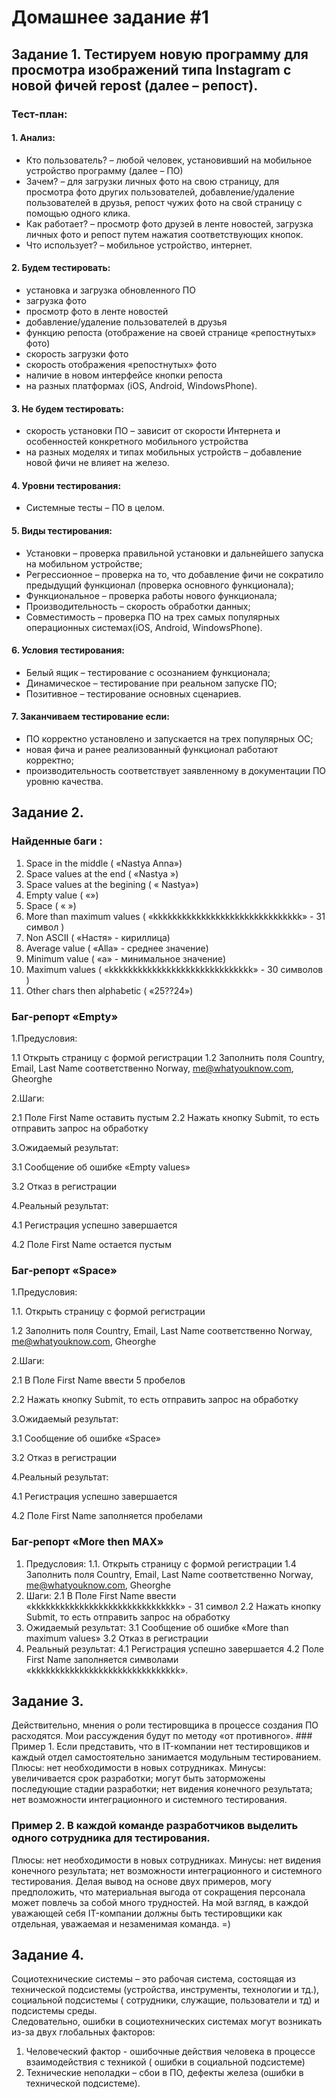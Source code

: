 # Домашнее задание #1

## Задание 1. Тестируем новую программу для просмотра изображений типа Instagram с новой фичей repost (далее – репост). 
### Тест-план:
#### 1. Анализ:
- Кто пользователь? – любой человек, установивший на мобильное устройство программу (далее – ПО)
- Зачем? – для загрузки личных фото на свою страницу, для просмотра фото других пользователей, добавление/удаление пользователей в друзья, репост чужих фото на свой страницу с помощью одного клика.
- Как работает? – просмотр фото друзей в ленте новостей, загрузка личных фото и репост путем нажатия соответствующих кнопок. 
- Что использует? – мобильное устройство, интернет.
#### 2. Будем тестировать:
- установка и загрузка обновленного ПО
- загрузка фото
- просмотр фото в ленте новостей
- добавление/удаление пользователей в друзья
- функцию репоста (отображение на своей странице «репостнутых» фото)
- скорость загрузки фото
- скорость отображения «репостнутых» фото
- наличие в новом интерфейсе кнопки репоста
- на разных платформах (iOS, Android, WindowsPhone).

#### 3. Не будем тестировать:
- скорость установки ПО – зависит от скорости Интернета и особенностей конкретного мобильного устройства
- на разных моделях и типах мобильных устройств – добавление новой фичи не влияет на железо.

#### 4. Уровни тестирования:
- Системные тесты – ПО в целом.

#### 5. Виды тестирования:
- Установки – проверка правильной установки и дальнейшего запуска на мобильном устройстве;
- Регрессионное – проверка на то, что добавление фичи не сократило предыдущий функционал (проверка основного функционала);
- Функциональное – проверка работы нового функционала;
- Производительность – скорость обработки данных;
- Совместимость – проверка ПО на трех самых популярных операционных системах(iOS, Android, WindowsPhone).

#### 6. Условия тестирования:
- Белый ящик – тестирование с осознанием функционала;
- Динамическое – тестирование при реальном запуске ПО;
- Позитивное – тестирование основных сценариев. 

#### 7. Заканчиваем тестирование если:
- ПО корректно установлено и запускается на трех популярных ОС;
- новая фича  и ранее реализованный функционал работают корректно;
- производительность соответствует заявленному в документации ПО уровню качества. 

## Задание 2. 
### Найденные баги :
1.	Space in the middle ( «Nastya Anna»)
2.	Space values at the end ( «Nastya »)
3.	Space values at the begining ( « Nastya»)
4.	Empty value ( «»)
5.	Space ( «        »)
6.	More than maximum values ( «kkkkkkkkkkkkkkkkkkkkkkkkkkkkkkk» - 31 символ )
7.	Non ASCII ( «Настя» - кириллица)
8.	Average value ( «Alla» - среднее значение)
9.	Minimum value ( «a» - минимальное значение)
10. Maximum values ( «kkkkkkkkkkkkkkkkkkkkkkkkkkkkkk» - 30 символов )
11. Other chars then alphabetic ( «25??24»)

### Баг-репорт «Empty»
1.Предусловия: 

1.1 Открыть страницу с формой регистрации
1.2 Заполнить поля Country, Email, Last Name соответственно Norway, me@whatyouknow.com, Gheorghe

2.Шаги:

2.1 Поле First Name оставить пустым
2.2 Нажать кнопку Submit, то есть отправить запрос на обработку 

3.Ожидаемый результат:

3.1 Сообщение об ошибке «Empty values»

3.2 Отказ в регистрации

4.Реальный результат:

4.1 Регистрация успешно завершается

4.2 Поле First Name остается пустым

### Баг-репорт «Space»
1.Предусловия: 

   1.1. Открыть страницу с формой регистрации
   
   1.2	Заполнить поля Country, Email, Last Name соответственно Norway, me@whatyouknow.com, Gheorghe
   
2.Шаги:

   2.1 В Поле First Name ввести 5 пробелов
   
   2.2 Нажать кнопку Submit, то есть отправить запрос на обработку 
   
3.Ожидаемый результат:

   3.1 Сообщение об ошибке «Space»
   
   3.2 Отказ в регистрации
   
4.Реальный результат:

   4.1 Регистрация успешно завершается
   
   4.2 Поле First Name заполняется пробелами

### Баг-репорт «More then MAX»
1. Предусловия: 
   1.1. Открыть страницу с формой регистрации
   1.4	Заполнить поля Country, Email, Last Name соответственно Norway, me@whatyouknow.com, Gheorghe
2. Шаги:
   2.1 В Поле First Name ввести «kkkkkkkkkkkkkkkkkkkkkkkkkkkkkkk» - 31 символ
   2.2 Нажать кнопку Submit, то есть отправить запрос на обработку 
3. Ожидаемый результат:
  3.1 Сообщение об ошибке «More than maximum values» 
  3.2 Отказ в регистрации
4. Реальный результат:
  4.1 Регистрация успешно завершается
  4.2 Поле First Name заполняется символами «kkkkkkkkkkkkkkkkkkkkkkkkkkkkkkk».

## Задание 3. 
Действительно, мнения о роли тестировщика в процессе создания ПО расходятся. Мои рассуждения будут по методу «от противного». ### Пример 1. Если представить, что в IT-компании нет тестировщиков и каждый отдел самостоятельно занимается модульным тестированием. 
Плюсы: нет необходимости в новых сотрудниках. 
Минусы: увеличивается срок разработки; могут быть заторможены последующие стадии разработки; нет видения конечного результата; нет возможности интеграционного и системного тестирования. 
### Пример 2. В каждой команде разработчиков выделить одного сотрудника для тестирования. 
Плюсы: нет необходимости в новых сотрудниках. 
Минусы: нет видения конечного результата; нет возможности интеграционного и системного тестирования. 
Делая вывод на основе двух примеров, могу предположить, что материальная выгода от сокращения персонала может повлечь за собой много трудностей. На мой взгляд, в каждой уважающей себя IT-компании должны быть тестировщики как отдельная, уважаемая и незаменимая команда. 
=)

## Задание 4. 
Социотехнические системы – это рабочая система, состоящая из технической подсистемы (устройства, инструменты, технологии и тд.), социальной подсистемы ( сотрудники, служащие, пользователи и тд) и подсистемы среды.  
Следовательно, ошибки в социотехнических системах могут возникать из-за двух глобальных факторов:
1.	Человеческий фактор  - ошибочные действия человека в процессе взаимодействия с техникой ( ошибки в социальной подсистеме)
2.	Технические неполадки – сбои в ПО, дефекты железа (ошибки в технической подсистеме). 



